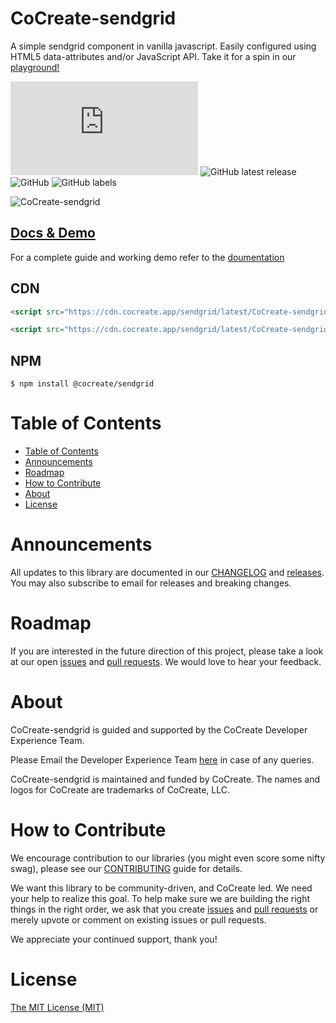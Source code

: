 # CoCreate-sendgrid

A simple sendgrid component in vanilla javascript. Easily configured using HTML5 data-attributes and/or JavaScript API. Take it for a spin in our [playground!](https://cocreate.app/docs/sendgrid)

![GitHub file size in bytes](https://img.shields.io/github/size/CoCreate-app/CoCreate-sendgrid/dist/CoCreate-sendgrid.min.js?label=minified%20size&style=for-the-badge)
![GitHub latest release](https://img.shields.io/github/v/release/CoCreate-app/CoCreate-sendgrid?style=for-the-badge)
![GitHub](https://img.shields.io/github/license/CoCreate-app/CoCreate-sendgrid?style=for-the-badge)
![GitHub labels](https://img.shields.io/github/labels/CoCreate-app/CoCreate-sendgrid/help%20wanted?style=for-the-badge)

![CoCreate-sendgrid](https://cdn.cocreate.app/docs/CoCreate-sendgrid.gif)

## [Docs & Demo](https://cocreate.app/docs/clone)

For a complete guide and working demo refer to the [doumentation](https://cocreate.app/docs/sendgrid)

## CDN

```html
<script src="https://cdn.cocreate.app/sendgrid/latest/CoCreate-sendgrid.min.js"></script>
```

```html
<script src="https://cdn.cocreate.app/sendgrid/latest/CoCreate-sendgrid.min.css"></script>
```

## NPM

```shell
$ npm install @cocreate/sendgrid
```

# Table of Contents

- [Table of Contents](#table-of-contents)
- [Announcements](#announcements)
- [Roadmap](#roadmap)
- [How to Contribute](#how-to-contribute)
- [About](#about)
- [License](#license)

<a name="announcements"></a>

# Announcements

All updates to this library are documented in our [CHANGELOG](https://github.com/CoCreate-app/CoCreate-sendgrid/blob/master/CHANGELOG.md) and [releases](https://github.com/CoCreate-app/CoCreate-sendgrid/releases). You may also subscribe to email for releases and breaking changes.

<a name="roadmap"></a>

# Roadmap

If you are interested in the future direction of this project, please take a look at our open [issues](https://github.com/CoCreate-app/CoCreate-sendgrid/issues) and [pull requests](https://github.com/CoCreate-app/CoCreate-sendgrid/pulls). We would love to hear your feedback.

<a name="about"></a>

# About

CoCreate-sendgrid is guided and supported by the CoCreate Developer Experience Team.

Please Email the Developer Experience Team [here](mailto:develop@cocreate.app) in case of any queries.

CoCreate-sendgrid is maintained and funded by CoCreate. The names and logos for CoCreate are trademarks of CoCreate, LLC.

<a name="contribute"></a>

# How to Contribute

We encourage contribution to our libraries (you might even score some nifty swag), please see our [CONTRIBUTING](https://github.com/CoCreate-app/CoCreate-sendgrid/blob/master/CONTRIBUTING.md) guide for details.

We want this library to be community-driven, and CoCreate led. We need your help to realize this goal. To help make sure we are building the right things in the right order, we ask that you create [issues](https://github.com/CoCreate-app/CoCreate-sendgrid/issues) and [pull requests](https://github.com/CoCreate-app/CoCreate-sendgrid/pulls) or merely upvote or comment on existing issues or pull requests.

We appreciate your continued support, thank you!

# License

[The MIT License (MIT)](https://github.com/CoCreate-app/CoCreate-sendgrid/blob/master/LICENSE)
